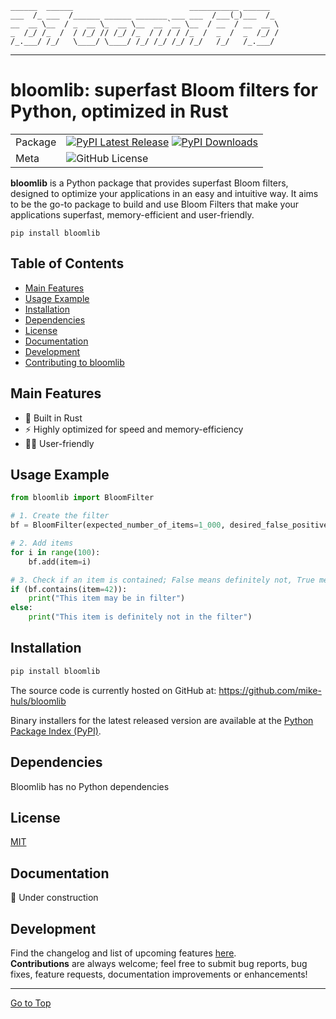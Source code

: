 [//]: # (<div align="center">)
[//]: # (  <img src="https://pandas.pydata.org/static/img/pandas.svg"><br>)
[//]: # (</div>)

```commandline
______  ______                          ___________ ______  
___  /_ ___  /______ ______ _______ ___ ___  /___(_)___  /_ 
__  __ \__  / _  __ \_  __ \__  __ `__ \__  / __  / __  __ \
_  /_/ /_  /  / /_/ // /_/ /_  / / / / /_  /  _  /  _  /_/ /
/_.___/ /_/   \____/ \____/ /_/ /_/ /_/ /_/   /_/   /_.___/ 
```
-----------------

# bloomlib: superfast Bloom filters for Python, optimized in Rust

|         |                                                                                                                                                                                                                                      |
|---------|--------------------------------------------------------------------------------------------------------------------------------------------------------------------------------------------------------------------------------------|
| Package | [![PyPI Latest Release](https://img.shields.io/pypi/v/bloomlib.svg)](https://pypi.org/project/bloomlib/) [![PyPI Downloads](https://img.shields.io/pypi/dm/bloomlib.svg?label=PyPI%20downloads)](https://pypistats.org/packages/bloomlib) |
| Meta    | ![GitHub License](https://img.shields.io/github/license/mike-huls/bloomlib)                                                                                                                                                          |

**bloomlib** is a Python package that provides superfast Bloom filters, designed to 
optimize your applications in an easy and intuitive way.
It aims to be the go-to package to build and use Bloom Filters that make your applications 
superfast, memory-efficient and user-friendly.
```shell
pip install bloomlib
```

## Table of Contents
- [Main Features](#main-features)
- [Usage Example](#usage-example)
- [Installation](#installation)
- [Dependencies](#dependencies)
- [License](#license)
- [Documentation](#documentation)
- [Development](#development)
- [Contributing to bloomlib](#contributing-to-bloomlib)

## Main Features
- 🦀 Built in Rust
- ⚡ Highly optimized for speed and memory-efficiency
- 👨‍🎨 User-friendly

## Usage Example
```python
from bloomlib import BloomFilter

# 1. Create the filter
bf = BloomFilter(expected_number_of_items=1_000, desired_false_positive_rate=0.05)

# 2. Add items
for i in range(100):
    bf.add(item=i)

# 3. Check if an item is contained; False means definitely not, True means "maybe" 
if (bf.contains(item=42)):
    print("This item may be in filter")
else:
    print("This item is definitely not in the filter")
```


## Installation
```sh
pip install bloomlib
```
The source code is currently hosted on GitHub at:
https://github.com/mike-huls/bloomlib

Binary installers for the latest released version are available at the [Python
Package Index (PyPI)](https://pypi.org/project/bloomlib).

## Dependencies
Bloomlib has no Python dependencies

## License
[MIT](LICENSE.txt)

## Documentation
🔨 Under construction

## Development
Find the changelog and list of upcoming features [here](doc/CHANGELOG.md).
<br>
**Contributions** are always welcome; feel free to submit bug reports, bug fixes, feature requests, documentation improvements or enhancements!

<hr>

[Go to Top](#table-of-contents)